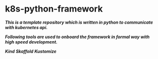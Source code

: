 
# k8s-python-framework

***This is a template repository which is written in python to communicate with kubernetes api.***

***Following tools are used to onboard the framework in formal way with high speed development.***

 ***Kind***
 ***Skaffold***
 ***Kustomize***
  
